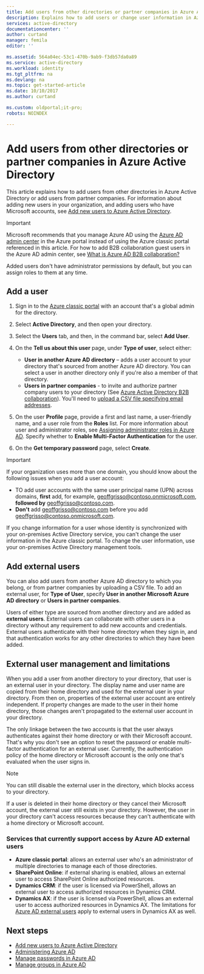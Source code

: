 ```yaml
---
title: Add users from other directories or partner companies in Azure Active Directory | Microsoft Docs
description: Explains how to add users or change user information in Azure Active Directory, including external and guest users.
services: active-directory
documentationcenter: ''
author: curtand
manager: femila
editor: ''

ms.assetid: 564a04ec-53c1-470b-9ab9-f3db57da0a89
ms.service: active-directory
ms.workload: identity
ms.tgt_pltfrm: na
ms.devlang: na
ms.topic: get-started-article
ms.date: 10/10/2017
ms.author: curtand

ms.custom: oldportal;it-pro;
robots: NOINDEX

---
```

# Add users from other directories or partner companies in Azure Active Directory

This article explains how to add users from other directories in Azure Active Directory or add users from partner companies. For information about adding new users in your organization, and adding users who have Microsoft accounts, see [Add new users to Azure Active Directory](active-directory-create-users.md). 

> [!IMPORTANT]
> Microsoft recommends that you manage Azure AD using the [Azure AD admin center](https://aad.portal.azure.com) in the Azure portal instead of using the Azure classic portal referenced in this article. For how to add B2B collaboration guest users in the Azure AD admin center, see [What is Azure AD B2B collaboration?](active-directory-b2b-what-is-azure-ad-b2b.md)

Added users don't have administrator permissions by default, but you can assign roles to them at any time.

## Add a user
1. Sign in to the [Azure classic portal](https://manage.windowsazure.com) with an account that's a global admin for the directory.
2. Select **Active Directory**, and then open your directory.
3. Select the **Users** tab, and then, in the command bar, select **Add User**.
4. On the **Tell us about this user** page, under **Type of user**, select either:

   * **User in another Azure AD directory** – adds a user account to your directory that's sourced from another Azure AD directory. You can select a user in another directory only if you're also a member of that directory.
   * **Users in partner companies** - to invite and authorize partner company users to your directory (See [Azure Active Directory B2B collaboration](active-directory-b2b-what-is-azure-ad-b2b.md)). You'll need to [upload a CSV file specifying email addresses](active-directory-b2b-references-csv-file-format.md).
5. On the user **Profile** page, provide a first and last name, a user-friendly name, and a user role from the **Roles** list. For more information about user and administrator roles, see [Assigning administrator roles in Azure AD](active-directory-assign-admin-roles.md). Specify whether to **Enable Multi-Factor Authentication** for the user.
6. On the **Get temporary password** page, select **Create**.

> [!IMPORTANT]
> If your organization uses more than one domain, you should know about the following issues when you add a user account:
>
> * TO add user accounts with the same user principal name (UPN) across domains, **first** add, for example, geoffgrisso@contoso.onmicrosoft.com, **followed by** geoffgrisso@contoso.com.
> * **Don't** add geoffgrisso@contoso.com before you add geoffgrisso@contoso.onmicrosoft.com.
>

If you change information for a user whose identity is synchronized with your on-premises Active Directory service, you can't change the user information in the Azure classic portal. To change the user information, use your on-premises Active Directory management tools.

## Add external users
You can also add users from another Azure AD directory to which you belong, or from partner companies by uploading a CSV file. To add an external user, for **Type of User**, specify **User in another Microsoft Azure AD directory** or **Users in partner companies**.

Users of either type are sourced from another directory and are added as **external users**. External users can collaborate with other users in a directory without any requirement to add new accounts and credentials. External users authenticate with their home directory when they sign in, and that authentication works for any other directories to which they have been added.

## External user management and limitations
When you add a user from another directory to your directory, that user is an external user in your directory. The display name and user name are copied from their home directory and used for the external user in your directory. From then on, properties of the external user account are entirely independent. If property changes are made to the user in their home directory, those changes aren't propagated to the external user account in your directory.

The only linkage between the two accounts is that the user always authenticates against their home directory or with their Microsoft account. That's why you don't see an option to reset the password or enable multi-factor authentication for an external user. Currently, the authentication policy of the home directory or Microsoft account is the only one that's evaluated when the user signs in.

> [!NOTE]
> You can still disable the external user in the directory, which blocks access to your directory.
>
>

If a user is deleted in their home directory or they cancel their Microsoft account, the external user still exists in your directory. However, the user in your directory can't access resources because they can't authenticate with a home directory or Microsoft account.

### Services that currently support access by Azure AD external users
* **Azure classic portal**: allows an external user who's an administrator of multiple directories to manage each of those directories.
* **SharePoint Online**: if external sharing is enabled, allows an external user to access SharePoint Online authorized resources.
* **Dynamics CRM**: if the user is licensed via PowerShell, allows an external user to access authorized resources in Dynamics CRM.
* **Dynamics AX**: if the user is licensed via PowerShell, allows an external user to access authorized resources in Dynamics AX. The limitations for [Azure AD external users](#known-limitations-of-azure-ad-external-users) apply to external users in Dynamics AX as well.

## Next steps
* [Add new users to Azure Active Directory](active-directory-create-users.md)
* [Administering Azure AD](active-directory-administer.md)
* [Manage passwords in Azure AD](active-directory-manage-passwords.md)
* [Manage groups in Azure AD](active-directory-manage-groups.md)
